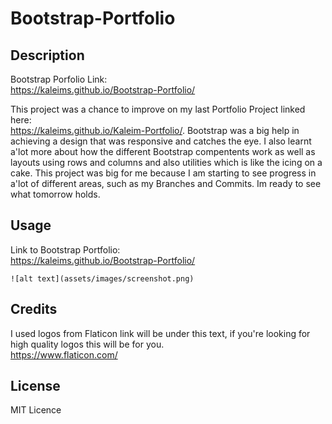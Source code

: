 # Bootstrap-Portfolio
## Description

Bootstrap Porfolio Link: <br>https://kaleims.github.io/Bootstrap-Portfolio/

This project was a chance to improve on my last Portfolio Project linked here: <br>https://kaleims.github.io/Kaleim-Portfolio/.
 Bootstrap was a big help in achieving a design that was responsive and catches the eye. I also learnt a'lot more about how the different Bootstrap compentents work as well as layouts using rows and columns and also utilities which is like the icing on a cake. This project was big for me because I am starting to see progress in a'lot of different areas, such as my Branches and Commits. Im ready to see what tomorrow holds.

## Usage

Link to Bootstrap Portfolio: <br>https://kaleims.github.io/Bootstrap-Portfolio/
    
    ![alt text](assets/images/screenshot.png)
    

## Credits

I used logos from Flaticon link will be under this text, if you're looking for high quality logos this will be for you.
<br>https://www.flaticon.com/

## License

MIT Licence
